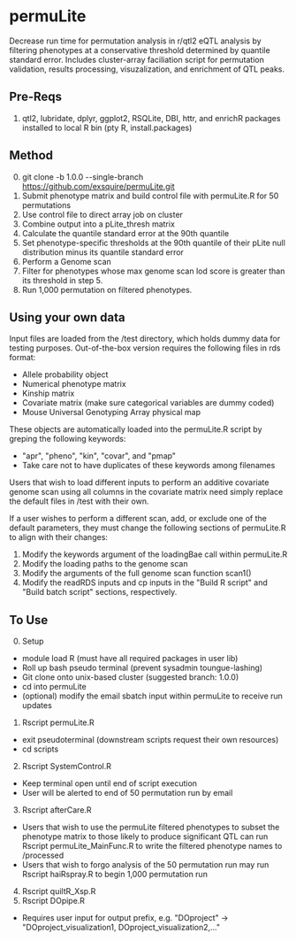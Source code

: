 # permuLite
Decrease run time for permutation analysis in r/qtl2 eQTL analysis by filtering phenotypes at a conservative threshold determined by quantile standard error. Includes cluster-array faciliation script for permutation validation, results processing, visuzalization, and enrichment of QTL peaks. 

## Pre-Reqs
1. qtl2, lubridate, dplyr, ggplot2, RSQLite, DBI, httr, and enrichR packages installed to local R bin (pty R, install.packages)

## Method
0. git clone -b 1.0.0 --single-branch https://github.com/exsquire/permuLite.git
1. Submit phenotype matrix and build control file with permuLite.R for 50 permutations
2. Use control file to direct array job on cluster
3. Combine output into a pLite_thresh matrix
4. Calculate the quantile standard error at the 90th quantile
5. Set phenotype-specific thresholds at the 90th quantile of their pLite null distribution minus its quantile standard error
6. Perform a Genome scan 
7. Filter for phenotypes whose max genome scan lod score is greater than its threshold in step 5. 
8. Run 1,000 permutation on filtered phenotypes. 

## Using your own data
Input files are loaded from the /test directory, which holds dummy data for testing purposes. Out-of-the-box version requires the following files in rds format:
- Allele probability object
- Numerical phenotype matrix
- Kinship matrix
- Covariate matrix (make sure categorical variables are dummy coded)
- Mouse Universal Genotyping Array physical map 

These objects are automatically loaded into the permuLite.R script by greping the following keywords:
- "apr", "pheno", "kin", "covar", and "pmap"
- Take care not to have duplicates of these keywords among filenames

Users that wish to load different inputs to perform an additive covariate genome scan using all columns in the covariate matrix need simply replace the default files in /test with their own.

If a user wishes to perform a different scan, add, or exclude one of the default parameters, they must change the following sections of permuLite.R to align with their changes: 

 1. Modify the keywords argument of the loadingBae call within permuLite.R
 2. Modify the loading paths to the genome scan
 3. Modify the arguments of the full genome scan function scan1()
 4. Modify the readRDS inputs and cp inputs in the "Build R script" and "Build batch script" sections, respectively. 

## To Use
0. Setup
 - module load R (must have all required packages in user lib)
 - Roll up bash pseudo terminal (prevent sysadmin toungue-lashing)
 - Git clone onto unix-based cluster (suggested branch: 1.0.0)
 - cd into permuLite
 - (optional) modify the email sbatch input within permuLite to receive run updates
1. Rscript permuLite.R
 - exit pseudoterminal (downstream scripts request their own resources)  
 - cd scripts  
2. Rscript SystemControl.R
 - Keep terminal open until end of script execution
 - User will be alerted to end of 50 permutation run by email
3. Rscript afterCare.R 
- Users that wish to use the permuLite filtered phenotypes to subset the phenotype matrix to those likely to produce significant QTL can run Rscript permuLite_MainFunc.R to write the filtered phenotype names to /processed
- Users that wish to forgo analysis of the 50 permutation run may run Rscript haiRspray.R to begin 1,000 permutation run
4. Rscript quiltR_Xsp.R
5. Rscript DOpipe.R
- Requires user input for output prefix, e.g. "DOproject" -> "DOproject_visualization1, DOproject_visualization2,..."

